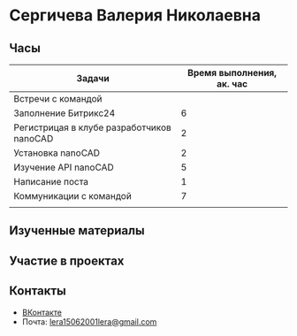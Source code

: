 # Сергичева Валерия Николаевна

## Часы

|Задачи|Время выполнения, ак. час|
|----------------|----------------|
|Встречи с командой ||
|Заполнение Битрикс24 | 6|
|Регистрицая в клубе разработчиков nanoCAD | 2|
|Установка nanoCAD | 2|
|Изучение API nanoCAD | 5|
|Написание поста | 1|
|Коммуникации с командой|7|
|||


## Изученные материалы


## Участие в проектах


## Контакты <br>
- [ВКонтакте](https://vk.com/lera.vale)
- Почта: lera15062001lera@gmail.com